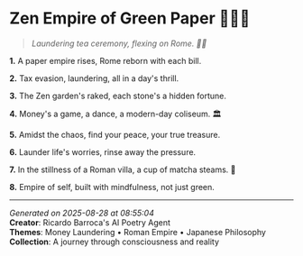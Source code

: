 # Zen Empire of Green Paper 🧘‍♀️🎑

> *Laundering tea ceremony, flexing on Rome. 💸🎎*

**1.** A paper empire rises, Rome reborn with each bill.


**2.** Tax evasion, laundering, all in a day's thrill.


**3.** The Zen garden's raked, each stone's a hidden fortune.


**4.** Money's a game, a dance, a modern-day coliseum. 🏛️


**5.** Amidst the chaos, find your peace, your true treasure.


**6.** Launder life's worries, rinse away the pressure.


**7.** In the stillness of a Roman villa, a cup of matcha steams. 🍵


**8.** Empire of self, built with mindfulness, not just green.



---

*Generated on 2025-08-28 at 08:55:04*  
**Creator**: Ricardo Barroca's AI Poetry Agent  
**Themes**: Money Laundering • Roman Empire • Japanese Philosophy  
**Collection**: A journey through consciousness and reality